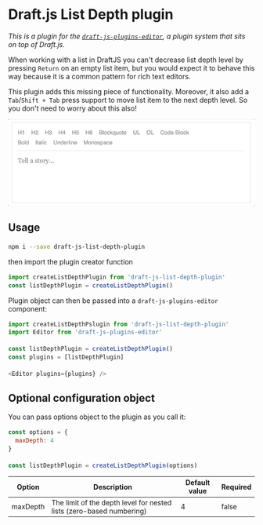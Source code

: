 # Draft.js List Depth plugin

*This is a plugin for the [`draft-js-plugins-editor`](https://www.draft-js-plugins.com/), a plugin system that sits on top of Draft.js.*

When working with a list in DraftJS you can't decrease list depth level by pressing `Return` on an empty list item, but you would expect it to behave this way because it is a common pattern for rich text editors.

This plugin adds this missing piece of functionality. Moreover, it also add a `Tab`/`Shift + Tab` press support to move list item to the next depth level. So you don't need to worry about this also!

![demo](https://github.com/andrey-semin/draft-js-list-depth-plugin/raw/master/preview.gif)

## Usage
```sh
npm i --save draft-js-list-depth-plugin
```

then import the plugin creator function

```js
import createListDepthPlugin from 'draft-js-list-depth-plugin'
const listDepthPlugin = createListDepthPlugin()
```

Plugin object can then be passed into a `draft-js-plugins-editor` component:

```js
import createListDepthPslugin from 'draft-js-list-depth-plugin'
import Editor from 'draft-js-plugins-editor'

const listDepthPlugin = createListDepthPlugin()
const plugins = [listDepthPlugin]

<Editor plugins={plugins} />
```

## Optional configuration object

You can pass options object to the plugin as you call it:
```js
const options = {
  maxDepth: 4
}

const listDepthPlugin = createListDepthPlugin(options)
```

| Option   | Description                                                          | Default value | Required |
|----------|----------------------------------------------------------------------|---------------|----------|
| maxDepth | The limit of the depth level for nested lists (zero-based numbering) | 4             | false    |